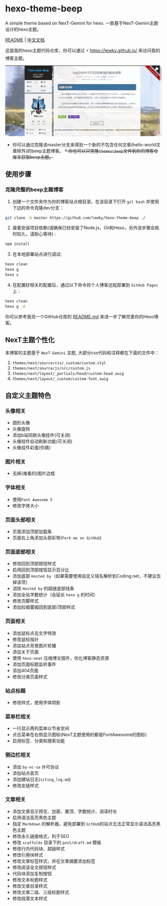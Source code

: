 # hexo-theme-beep
A simple theme based on NexT-Gemini for hexo. 一款基于NexT-Gemini主题设计的hexo主题。

[README](https://github.com/lewky/lewky.github.io/blob/dev/README.md) | [中文文档](https://github.com/lewky/hexo-theme-beep/blob/master/README_zh.md)

这是我的hexo主题代码仓库，你可以通过 :zap: https://lewky.github.io/ 来访问我的博客主题。

![blog_display](https://raw.githubusercontent.com/lewky/markdownImages/master/resource/blog/blog_display.jpg)

* 你可以通过克隆该master分支来得到一个新的不包含任何文章(hello-world文章除外)的beep主题博客。
~~* 你也可以只克隆`themes\beep`文件到你的博客仓库来获取beep主题。~~

## 使用步骤

### 克隆完整的beep主题博客

1. 创建一个文件夹作为你的博客站点根目录，在该目录下打开 `git bash` 并使用下边的命令克隆dev分支：
```bash
git clone -b master https://github.com/lewky/hexo-theme-beep ./
```

2. 接着安装项目依赖(请确保已经安装了Node.js，Git和Hexo，另外该步骤会耗时较久，请耐心等待) :
```bash
npm install
```

3. 在本地部署站点进行调试:
```bash
hexo clean
hexo g
hexo s
```

4. 在配置好相关的配置后，通过以下命令将个人博客远程部署到 `GitHub Pages` 上：
```bash
hexo clean
hexo g -d
```

你可以参考我另一个GitHub仓库的 [README.md](https://github.com/lewky/hexo-blog-demo) 来进一步了解完善你的Hexo博客。

## NexT主题个性化

本博客的主题基于 `NexT-Gemini` 主题, 大部分css代码和注释都在下面的文件中：

1. `themes/next/source/css/_custom/custom.styl`
2. `themes/next/source/js/src/custom.js`
3. `themes/next/layout/_partials/head/custom-head.swig`
4. `themes/next/layout/_custom/custom-foot.swig`

## 自定义主题特色

### 头像相关

* 圆形头像
* 头像旋转
* 添加b站同款头像挂件(可关闭)
* 头像挂件自动刷新功能(可关闭)
* 头像挂件彩蛋(你猜)

### 图片相关

* 去掉(难看的)图片边框

### 字体相关

* 使用`Font Awesome 5`
* 修改字体大小

### 页面头部相关

* 页面添加顶部加载条
* 页面右上角添加头部彩带(`Fork me on GitHub`)

### 页面底部相关

* 修改回到顶部按钮样式
* 启用回到顶部按钮显示百分比
* 添加底部 `Hosted by`（如果需要使用自定义域名解析到Coding.net，不建议去掉该项）
* 消除 `Hosted by` 的超链底部线条
* 添加全站字数统计（会延长 `hexo g` 的时间）
* 修改页脚样式
* 添加拉姆蕾姆回到底部/顶部样式

### 页面相关

* 添加鼠标点击文字特效
* 修改鼠标指针
* 添加站点背景图片轮播
* 添加关于页面
* 使用 `hexo-neat` 压缩博文插件，优化博客静态资源
* 添加页面标题监听事件
* 添加404页面
* 修改分类页面样式

### 站点标题

* 修改样式，使用字体阴影

### 菜单栏相关

* 一行显示两列菜单以节省空间
* 点击菜单在右侧显示图标(NexT主题使用的都是FontAwesome的图标)
* 启用标签、分类和搜索功能

### 侧边栏相关

* 添加 `by-nc-sa` 许可协议
* 添加站点首页
* 添加建站日志(`siting_log.md`)
* 修改友链样式

### 文章相关

* 添加文章显示预览、加密、置顶、字数统计、阅读时长
* 启用语法高亮黑色主题
* 指定 `Markdown` 的解析器，避免部署到 `GitHub`的站点无法正常显示语法高亮黑色主题
* 修改永久链接格式，利于SEO
* 修改 `scaffolds` 目录下的 `post/draft.md` 模板
* 修改行内代码块、超链样式
* 修改引用块样式
* 修改文章标签样式，并在文章摘要添加标签
* 修改阅读全文按钮样式
* 代码块添加复制按钮
* 修改文本标题样式
* 修改文章目录样式
* 修改文章二级、三级标题样式
* 修改段落文本样式
